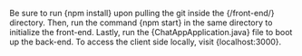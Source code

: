 Be sure to run {npm install} upon pulling the git inside the {/front-end/} directory. Then, run the command {npm start}
in the same directory to initialize the front-end. Lastly, run the {ChatAppApplication.java} file to boot up the back-end.
To access the client side locally, visit {localhost:3000}.

